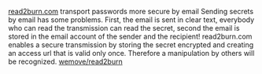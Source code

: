 
[read2burn.com](https://www.read2burn.com/)
transport passwords more secure by email
Sending secrets by email has some problems. First, the email is sent in clear text, everybody who can read the transmission can read the secret, second the email is stored in the email account of the sender and the recipient! read2burn.com enables a secure transmission by storing the secret encrypted and creating an access url that is valid only once. Therefore a manipulation by others will be recognized.
[wemove/read2burn](https://github.com/wemove/read2burn)
